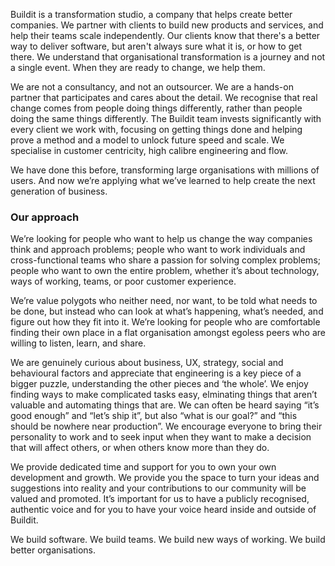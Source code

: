 Buildit is a transformation studio, a company that helps create better companies. We partner with clients to build new products and services, and help their teams scale independently. Our clients know that there's a better way to deliver software, but aren't always sure what it is, or how to get there. We understand that organisational transformation is a journey and not a single event. When they are ready to change, we help them.

We are not a consultancy, and not an outsourcer. We are a hands-on partner that participates and cares about the detail. We recognise that real change comes from people doing things differently, rather than people doing the same things differently. The Buildit team invests significantly with every client we work with, focusing on getting things done and helping prove a method and a model to unlock future speed and scale. We specialise in customer centricity, high calibre engineering and flow.

We have done this before, transforming large organisations with millions of users. And now we’re applying what we’ve learned to help create the next generation of business.


### Our approach
We’re looking for people who want to help us change the way companies think and approach problems; people who want to work individuals and cross-functional teams who share a passion for solving complex problems; people who want to own the entire problem, whether it’s about technology, ways of working, teams, or poor customer experience.

We’re value polygots who neither need, nor want, to be told what needs to be done, but instead who can look at what’s happening, what’s needed, and figure out how they fit into it. We’re looking for people who are comfortable finding their own place in a flat organisation amongst egoless peers who are willing to listen, learn, and share.

We are genuinely curious about business, UX, strategy, social and behavioural factors and appreciate that engineering is a key piece of a bigger puzzle, understanding the other pieces and ‘the whole’. We enjoy finding ways to make complicated tasks easy, elminating things that aren’t valuable and automating things that are. We can often be heard saying “it’s good enough” and “let’s ship it”, but also “what is our goal?” and “this should be nowhere near production”. We encourage everyone to bring their personality to work and to seek input when they want to make a decision that will affect others, or when others know more than they do.

We provide dedicated time and support for you to own your own development and growth. We provide you the space to turn your ideas and suggestions into reality and your contributions to our community will be valued and promoted. It’s important for us to have a publicly recognised, authentic voice and for you to have your voice heard inside and outside of Buildit.

We build software. We build teams. We build new ways of working. We build better organisations.